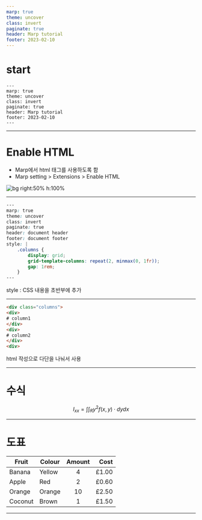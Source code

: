 ```yaml
---
marp: true
theme: uncover
class: invert
paginate: true
header: Marp tutorial
footer: 2023-02-10
---
```


# start

```
---
marp: true
theme: uncover
class: invert
paginate: true
header: Marp tutorial
footer: 2023-02-10
---
```

---

# <!--fit-->Enable HTML
* Marp에서 html 태그를 사용하도록 함
* Marp setting > Extensions > Enable HTML

![bg right:50% h:100%](https://lh3.googleusercontent.com/c9ANt1SQJscFdFWfUw8clHCgjRsX1x2W4k_k1AsOV6CJq0-My6PidfT7i9CaFfVLVvyXYmwHWNNRgkok_enb6rHZGJ-SANGke4nK1gW37Eg9OMyrWLO9uyoN1wsuYB_O4OeSzZrJt5mmtECRlRM5b-DpR91Zw4Yti7u0LGl0IKZ_eT_g4oiRNxqYASNnUEt45j7m26ydBQfdbd-W2witN0OYs3Gc5CvzpOcmUTRsyBkpppN3-NPM92sfQyKu1N7rN1UGKHbiiWShv82nJVVUHwv1kYEwUW4lMDOfbfc_g_OswbREG8B_zxf9JlLNdUHc3PA5LydRalS6Ue63gp4MfDaQv1pqJElQM-nAjICLWjgZ9Pq9r1J_qKMh2_vLTtLxeqvbHyR_GAkQjcsG5dKJYQ1-SdRZj2Kh8WxzAyL2Uab6uXrh52aaICKYwSrvQORJ_ma-O1FDR_xh0VOhlcN6XjioakCYXNjSd3_3wKcO5i0FpNToBzrb325W_pIp1TOl1mY6SFLjcJAmUBg-GcNVozXzuq9phP0V1oOvQhcUbmUYDMANunnIw3SP-yMdQpnVpnf-ZJicXOJt872P13KWHW7cdPDsCJ5Gd3SscxPuCKveMlrQ7n6R3oFuW9kYmt1tRiYjoTjN3L-lBN2q1x_OQQcOegxUZQxAxxnyWs938f7UGWl3h1OQMuMcqBInPi7YVFouU_9L35vFjfYFLVl_3ej33lBux-eji-AWzd960Vi8Y3rTs7edqt_86RUP9k7WAjdybJkHDXFmQqVKTDRiuJGC2VZLQZo4KwpCnJfwMEe4gq4oSKDPdQYvHwuX0HZL9VRITkIRWiSxg_Xy06i7JzG2YFq0wTr4sdMWVxAcPepDqZ3x4dMi2_WDh7ubKVubR0pZ44LZFsOlr0lutBXFUtnO0kzqr9eMoCfmyi8ddbd8E-pyMA=w1080-h608-no?authuser=0)

---

```css
---
marp: true
theme: uncover
class: invert
paginate: true
header: document header
footer: document footer
style: |
    .columns {
        display: grid;
        grid-template-columns: repeat(2, minmax(0, 1fr));
        gap: 1rem;
    }
---
```
style : CSS 내용을 초반부에 추가

---

```html
<div class="columns">
<div>
# column1
</div>
<div>
# column2
</div>
<div>
```
html 작성으로 다단을 나눠서 사용

---

# 수식
$$I_{xx}=\int\int_Ry^2f(x,y)\cdot{}dydx$$

---

# 도표
Fruit | Colour | Amount | Cost
-----|------|:-----:|------:
Banana | Yellow | 4 | £1.00
Apple | Red | 2 | £0.60
Orange | Orange | 10 | £2.50
Coconut | Brown | 1 | £1.50

---